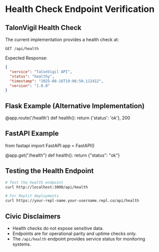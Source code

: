 # Health Check Endpoint Verification

## TalonVigil Health Check
The current implementation provides a health check at:
```
GET /api/health
```

Expected Response:
```json
{
  "service": "TalonVigil API",
  "status": "healthy",
  "timestamp": "2025-08-16T19:06:50.112412",
  "version": "1.0.0"
}
```

## Flask Example (Alternative Implementation)
@app.route('/health')
def health():
    return {'status': 'ok'}, 200

## FastAPI Example
from fastapi import FastAPI
app = FastAPI()

@app.get("/health")
def health():
    return {"status": "ok"}

## Testing the Health Endpoint
```bash
# Test the health endpoint
curl http://localhost:3000/api/health

# For Replit deployments
curl https://your-repl-name.your-username.repl.co/api/health
```

## Civic Disclaimers
- Health checks do not expose sensitive data.
- Endpoints are for operational parity and uptime checks only.
- The `/api/health` endpoint provides service status for monitoring systems.